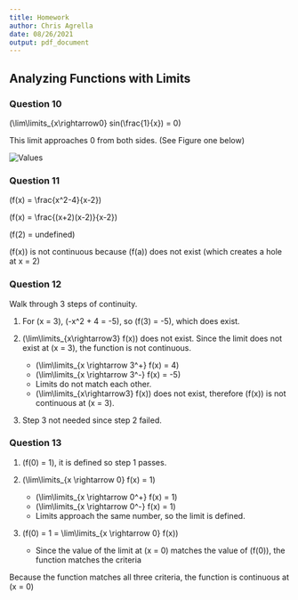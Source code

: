 ```yaml
---
title: Homework
author: Chris Agrella
date: 08/26/2021
output: pdf_document
---
```


## Analyzing Functions with Limits

### Question 10

\(\lim\limits_{x\rightarrow0} sin(\frac{1}{x}) = 0\)

This limit approaches 0 from both sides. (See Figure one below)

![Values](https://i.imgur.com/duYcZys.png)

### Question 11

\(f(x) = \frac{x^2-4}{x-2}\)

\(f(x) = \frac{(x+2)(x-2)}{x-2}\)

\(f(2) = undefined\)

\(f(x)\) is not continuous because \(f(a)\) does not exist (which creates a hole at x = 2)

### Question 12

Walk through 3 steps of continuity.

1. For \(x = 3\), \(-x^2 + 4 = -5\), so \(f(3) = -5\), which does exist.

2. \(\lim\limits_{x\rightarrow3} f(x)\) does not exist.
    Since the limit does not exist at \(x = 3\), the function is not continuous.
    - \(\lim\limits_{x \rightarrow 3^+} f(x) = 4\)
    - \(\lim\limits_{x \rightarrow 3^-} f(x) = -5\)
    - Limits do not match each other.
    - \(\lim\limits_{x\rightarrow3} f(x)\) does not exist, therefore \(f(x)\) is not continuous at \(x = 3\).

3. Step 3 not needed since step 2 failed.

### Question 13

1. \(f(0) = 1\), it is defined so step 1 passes.

2. \(\lim\limits_{x \rightarrow 0} f(x) = 1\)
    - \(\lim\limits_{x \rightarrow 0^+} f(x) = 1\)
    - \(\lim\limits_{x \rightarrow 0^-} f(x) = 1\)
    - Limits approach the same number, so the limit is defined.

3. \(f(0) = 1 = \lim\limits_{x \rightarrow 0} f(x)\)
    - Since the value of the limit at \(x = 0\) matches the value of \(f(0)\), the function matches the criteria

Because the function matches all three criteria, the function is continuous at \(x = 0\)
